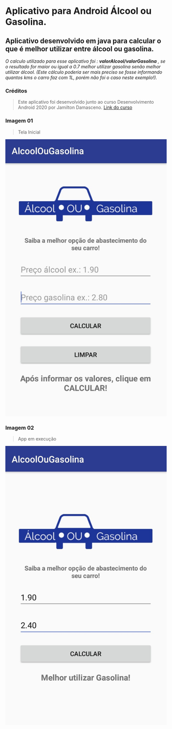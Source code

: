 # Aplicativo para Android Álcool ou Gasolina.

## Aplicativo desenvolvido em java para calcular o que é melhor utilizar entre álcool ou gasolina.

*O calculo utilizado para esse aplicativo foi : **valorAlcool/valorGasolina** , se o resultado for maior ou igual a 0.7 melhor utilizar gasolina*
*senão melhor utilizar álcool. (Este cálculo poderia ser mais preciso se fosse informando quantos kms o carro faz com 1L, porém não foi o caso neste exemplo!).*

### Créditos

>Este aplicativo foi desenvolvido junto ao curso Desenvolvimento Android 2020 por Jamilton Damasceno.
[Link do curso](https://www.udemy.com/course/curso-de-desenvolvimento-android-oreo/ "Link do curso")

### Imagem 01
> Tela Inicial

![Aplicativo](https://github.com/rochaeduardo/App-AlcoolOuGasolina/blob/master/img_telas/Tela-Principal.jpg "Tela principal do aplicativo Alcool ou Gasolina")

### Imagem 02
> App em execução


![Aplicativo Alcool ou Gasolina](https://github.com/rochaeduardo/App-AlcoolOuGasolina/blob/master/img_telas/Execu%C3%A7%C3%A3o.jpg "Aplicativo em execução")


